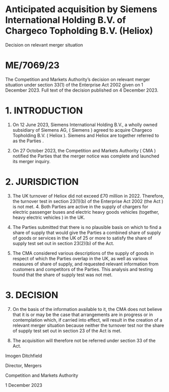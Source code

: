 # Anticipated acquisition by Siemens International Holding B.V. of Chargeco Topholding B.V. (Heliox)

Decision on relevant merger situation

# ME/7069/23

The Competition and Markets Authority’s decision on relevant merger situation under section 33(1) of the Enterprise Act 2002 given on 1 December 2023. Full text of the decision published on 4 December 2023.

# 1\. INTRODUCTION

1. On 12 June 2023, Siemens International Holding B.V., a wholly owned subsidiary of Siemens AG, ( Siemens ) agreed to acquire Chargeco Topholding B.V. ( Heliox ). Siemens and Heliox are together referred to as the Parties .

2. On 27 October 2023, the Competition and Markets Authority ( CMA ) notified the Parties that the merger notice was complete and launched its merger inquiry.


# 2\. JURISDICTION

3. The UK turnover of Heliox did not exceed £70 million in 2022. Therefore, the turnover test in section 23(1)(b) of the Enterprise Act 2002 (the Act ) is not met. 4. Both Parties are active in the supply of chargers for electric passenger buses and electric heavy goods vehicles (together, heavy electric vehicles ) in the UK.

4. The Parties submitted that there is no plausible basis on which to find a share of supply that would give the Parties a combined share of supply of goods or services in the UK of $25%$ or more to satisfy the share of supply test set out in section 23(2)(b) of the Act.

5. The CMA considered various descriptions of the supply of goods in respect of which the Parties overlap in the UK, as well as various measures of share of supply, and requested relevant information from customers and competitors of the Parties. This analysis and testing found that the share of supply test was not met.


# 3\. DECISION

7. On the basis of the information available to it, the CMA does not believe that it is or may be the case that arrangements are in progress or in contemplation which, if carried into effect, will result in the creation of a relevant merger situation because neither the turnover test nor the share of supply test set out in section 23 of the Act is met.

8. The acquisition will therefore not be referred under section 33 of the Act.


Imogen Ditchfield

Director, Mergers

Competition and Markets Authority

1 December 2023